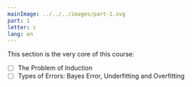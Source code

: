 ```yaml
---
mainImage: ../../../images/part-1.svg
part: 1
letter: c
lang: en
---
```


<div class="content">

This section is the very core of this course:
- [ ] The Problem of Induction
- [ ] Types of Errors: Bayes Error, Underfitting and Overfitting

</div>
